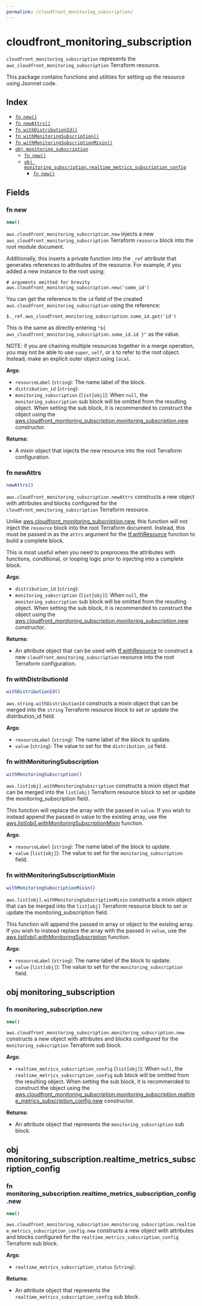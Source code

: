 ```yaml
---
permalink: /cloudfront_monitoring_subscription/
---
```


# cloudfront_monitoring_subscription

`cloudfront_monitoring_subscription` represents the `aws_cloudfront_monitoring_subscription` Terraform resource.



This package contains functions and utilities for setting up the resource using Jsonnet code.


## Index

* [`fn new()`](#fn-new)
* [`fn newAttrs()`](#fn-newattrs)
* [`fn withDistributionId()`](#fn-withdistributionid)
* [`fn withMonitoringSubscription()`](#fn-withmonitoringsubscription)
* [`fn withMonitoringSubscriptionMixin()`](#fn-withmonitoringsubscriptionmixin)
* [`obj monitoring_subscription`](#obj-monitoring_subscription)
  * [`fn new()`](#fn-monitoring_subscriptionnew)
  * [`obj monitoring_subscription.realtime_metrics_subscription_config`](#obj-monitoring_subscriptionrealtime_metrics_subscription_config)
    * [`fn new()`](#fn-monitoring_subscriptionrealtime_metrics_subscription_confignew)

## Fields

### fn new

```ts
new()
```


`aws.cloudfront_monitoring_subscription.new` injects a new `aws_cloudfront_monitoring_subscription` Terraform `resource`
block into the root module document.

Additionally, this inserts a private function into the `_ref` attribute that generates references to attributes of the
resource. For example, if you added a new instance to the root using:

    # arguments omitted for brevity
    aws.cloudfront_monitoring_subscription.new('some_id')

You can get the reference to the `id` field of the created `aws.cloudfront_monitoring_subscription` using the reference:

    $._ref.aws_cloudfront_monitoring_subscription.some_id.get('id')

This is the same as directly entering `"${ aws_cloudfront_monitoring_subscription.some_id.id }"` as the value.

NOTE: if you are chaining multiple resources together in a merge operation, you may not be able to use `super`, `self`,
or `$` to refer to the root object. Instead, make an explicit outer object using `local`.

**Args**:
  - `resourceLabel` (`string`): The name label of the block.
  - `distribution_id` (`string`): 
  - `monitoring_subscription` (`list[obj]`):  When `null`, the `monitoring_subscription` sub block will be omitted from the resulting object. When setting the sub block, it is recommended to construct the object using the [aws.cloudfront_monitoring_subscription.monitoring_subscription.new](#fn-monitoring_subscriptionnew) constructor.

**Returns**:
- A mixin object that injects the new resource into the root Terraform configuration.


### fn newAttrs

```ts
newAttrs()
```


`aws.cloudfront_monitoring_subscription.newAttrs` constructs a new object with attributes and blocks configured for the `cloudfront_monitoring_subscription`
Terraform resource.

Unlike [aws.cloudfront_monitoring_subscription.new](#fn-new), this function will not inject the `resource`
block into the root Terraform document. Instead, this must be passed in as the `attrs` argument for the
[tf.withResource](https://github.com/tf-libsonnet/core/tree/main/docs#fn-withresource) function to build a complete block.

This is most useful when you need to preprocess the attributes with functions, conditional, or looping logic prior to
injecting into a complete block.

**Args**:
  - `distribution_id` (`string`): 
  - `monitoring_subscription` (`list[obj]`):  When `null`, the `monitoring_subscription` sub block will be omitted from the resulting object. When setting the sub block, it is recommended to construct the object using the [aws.cloudfront_monitoring_subscription.monitoring_subscription.new](#fn-monitoring_subscriptionnew) constructor.

**Returns**:
  - An attribute object that can be used with [tf.withResource](https://github.com/tf-libsonnet/core/tree/main/docs#fn-withresource) to construct a new `cloudfront_monitoring_subscription` resource into the root Terraform configuration.


### fn withDistributionId

```ts
withDistributionId()
```

`aws.string.withDistributionId` constructs a mixin object that can be merged into the `string`
Terraform resource block to set or update the distribution_id field.



**Args**:
  - `resourceLabel` (`string`): The name label of the block to update.
  - `value` (`string`): The value to set for the `distribution_id` field.


### fn withMonitoringSubscription

```ts
withMonitoringSubscription()
```

`aws.list[obj].withMonitoringSubscription` constructs a mixin object that can be merged into the `list[obj]`
Terraform resource block to set or update the monitoring_subscription field.

This function will replace the array with the passed in `value`. If you wish to instead append the
passed in value to the existing array, use the [aws.list[obj].withMonitoringSubscriptionMixin](TODO) function.


**Args**:
  - `resourceLabel` (`string`): The name label of the block to update.
  - `value` (`list[obj]`): The value to set for the `monitoring_subscription` field.


### fn withMonitoringSubscriptionMixin

```ts
withMonitoringSubscriptionMixin()
```

`aws.list[obj].withMonitoringSubscriptionMixin` constructs a mixin object that can be merged into the `list[obj]`
Terraform resource block to set or update the monitoring_subscription field.

This function will append the passed in array or object to the existing array. If you wish
to instead replace the array with the passed in `value`, use the [aws.list[obj].withMonitoringSubscription](TODO)
function.


**Args**:
  - `resourceLabel` (`string`): The name label of the block to update.
  - `value` (`list[obj]`): The value to set for the `monitoring_subscription` field.


## obj monitoring_subscription



### fn monitoring_subscription.new

```ts
new()
```


`aws.cloudfront_monitoring_subscription.monitoring_subscription.new` constructs a new object with attributes and blocks configured for the `monitoring_subscription`
Terraform sub block.



**Args**:
  - `realtime_metrics_subscription_config` (`list[obj]`):  When `null`, the `realtime_metrics_subscription_config` sub block will be omitted from the resulting object. When setting the sub block, it is recommended to construct the object using the [aws.cloudfront_monitoring_subscription.monitoring_subscription.realtime_metrics_subscription_config.new](#fn-monitoring_subscriptionrealtime_metrics_subscription_confignew) constructor.

**Returns**:
  - An attribute object that represents the `monitoring_subscription` sub block.


## obj monitoring_subscription.realtime_metrics_subscription_config



### fn monitoring_subscription.realtime_metrics_subscription_config.new

```ts
new()
```


`aws.cloudfront_monitoring_subscription.monitoring_subscription.realtime_metrics_subscription_config.new` constructs a new object with attributes and blocks configured for the `realtime_metrics_subscription_config`
Terraform sub block.



**Args**:
  - `realtime_metrics_subscription_status` (`string`): 

**Returns**:
  - An attribute object that represents the `realtime_metrics_subscription_config` sub block.
